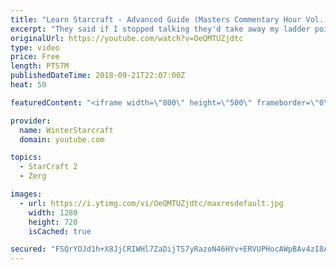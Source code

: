 ```yaml
---
title: "Learn Starcraft - Advanced Guide (Masters Commentary Hour Vol. 1)"
excerpt: "They said if I stopped talking they'd take away my ladder points. Next one I upload will have more terran/toss blame RNGesus."
originalUrl: https://youtube.com/watch?v=OeQMTUZjdtc
type: video
price: Free
length: PT57M
publishedDateTime: 2018-09-21T22:07:00Z
heat: 50

featuredContent: "<iframe width=\"800\" height=\"500\" frameborder=\"0\" src=\"https://www.youtube.com/embed/OeQMTUZjdtc\" allow=\"accelerometer; autoplay; encrypted-media; gyroscope; picture-in-picture\" allowfullscreen></iframe>"

provider:
  name: WinterStarcraft
  domain: youtube.com

topics:
  - StarCraft 2
  - Zerg

images:
  - url: https://i.ytimg.com/vi/OeQMTUZjdtc/maxresdefault.jpg
    width: 1280
    height: 720
    isCached: true

secured: "FSQrYOJd1h+X8JjCRIWHl7ZaDijTS7yRazoN46HYv+ERVUPHocAWpBAv4zI8AqTNAGU6laLU7gjro22L0Vo++jUdyA7YG16F4sOyGwwn1Qs4CM6bxI8VppUAbxeYYU8DkcFc8C3PAKo52MmWt8KS7hg6bm6XpPYBwZMV2Ku97EzmvOPrnK2cwxNlyM+PipkJBIZKJxMasXrv72w4lK9HnlfDdw9rUJ8e0edkNHiN8O4+8aYkU0IF34HX3XXBfs69PKwl+ZmADMJ4j/xzqWpL50BRSjxWuQFENOIfbIvCOvzM49ewPS3kpN6fAV4y69+hxGOjbK+qQVaZHIrPbysr7POJGOuOBWFc8oax/RxDFRsndg5KqYl8pXXgzHfnRc2bxFwMJqSd7BRuymbNlSy0tztFqHFUfj3VlXVTC93jghQ=;9v7QPp46776MN6KSdial0Q=="
---
```



